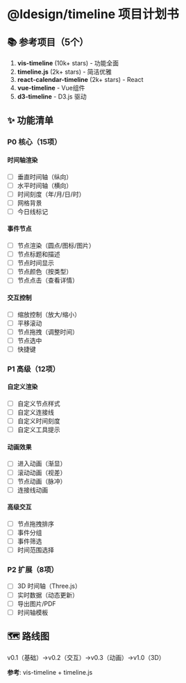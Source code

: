 # @ldesign/timeline 项目计划书

## 📚 参考项目（5个）
1. **vis-timeline** (10k+ stars) - 功能全面
2. **timeline.js** (2k+ stars) - 简洁优雅
3. **react-calendar-timeline** (2k+ stars) - React
4. **vue-timeline** - Vue组件
5. **d3-timeline** - D3.js 驱动

## ✨ 功能清单

### P0 核心（15项）

#### 时间轴渲染
- [ ] 垂直时间轴（纵向）
- [ ] 水平时间轴（横向）
- [ ] 时间刻度（年/月/日/时）
- [ ] 网格背景
- [ ] 今日线标记

#### 事件节点
- [ ] 节点渲染（圆点/图标/图片）
- [ ] 节点标题和描述
- [ ] 节点时间显示
- [ ] 节点颜色（按类型）
- [ ] 节点点击（查看详情）

#### 交互控制
- [ ] 缩放控制（放大/缩小）
- [ ] 平移滚动
- [ ] 节点拖拽（调整时间）
- [ ] 节点选中
- [ ] 快捷键

### P1 高级（12项）

#### 自定义渲染
- [ ] 自定义节点样式
- [ ] 自定义连接线
- [ ] 自定义时间刻度
- [ ] 自定义工具提示

#### 动画效果
- [ ] 进入动画（渐显）
- [ ] 滚动动画（视差）
- [ ] 节点动画（脉冲）
- [ ] 连接线动画

#### 高级交互
- [ ] 节点拖拽排序
- [ ] 事件分组
- [ ] 事件筛选
- [ ] 时间范围选择

### P2 扩展（8项）
- [ ] 3D 时间轴（Three.js）
- [ ] 实时数据（动态更新）
- [ ] 导出图片/PDF
- [ ] 时间轴模板

## 🗺️ 路线图
v0.1（基础）→v0.2（交互）→v0.3（动画）→v1.0（3D）

**参考**: vis-timeline + timeline.js


